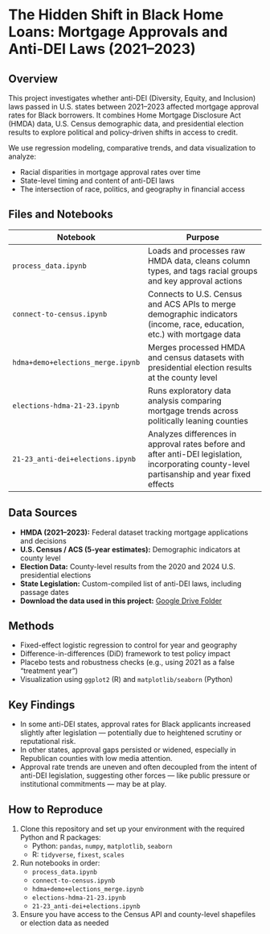 # The Hidden Shift in Black Home Loans: Mortgage Approvals and Anti-DEI Laws (2021–2023)

## Overview

This project investigates whether anti-DEI (Diversity, Equity, and Inclusion) laws passed in U.S. states between 2021–2023 affected mortgage approval rates for Black borrowers. It combines Home Mortgage Disclosure Act (HMDA) data, U.S. Census demographic data, and presidential election results to explore political and policy-driven shifts in access to credit.

We use regression modeling, comparative trends, and data visualization to analyze:
- Racial disparities in mortgage approval rates over time
- State-level timing and content of anti-DEI laws
- The intersection of race, politics, and geography in financial access

## Files and Notebooks

| Notebook | Purpose |
|----------|---------|
| `process_data.ipynb` | Loads and processes raw HMDA data, cleans column types, and tags racial groups and key approval actions |
| `connect-to-census.ipynb` | Connects to U.S. Census and ACS APIs to merge demographic indicators (income, race, education, etc.) with mortgage data |
| `hdma+demo+elections_merge.ipynb` | Merges processed HMDA and census datasets with presidential election results at the county level |
| `elections-hdma-21-23.ipynb` | Runs exploratory data analysis comparing mortgage trends across politically leaning counties |
| `21-23_anti-dei+elections.ipynb` | Analyzes differences in approval rates before and after anti-DEI legislation, incorporating county-level partisanship and year fixed effects |

## Data Sources

- **HMDA (2021–2023):** Federal dataset tracking mortgage applications and decisions  
- **U.S. Census / ACS (5-year estimates):** Demographic indicators at county level  
- **Election Data:** County-level results from the 2020 and 2024 U.S. presidential elections  
- **State Legislation:** Custom-compiled list of anti-DEI laws, including passage dates  
- **Download the data used in this project:** [Google Drive Folder](https://drive.google.com/drive/folders/1H4_idZ3cvX4cABoN4YuCRKmwIG8wNGza?usp=drive_link)

## Methods

- Fixed-effect logistic regression to control for year and geography
- Difference-in-differences (DiD) framework to test policy impact
- Placebo tests and robustness checks (e.g., using 2021 as a false “treatment year”)
- Visualization using `ggplot2` (R) and `matplotlib/seaborn` (Python)

## Key Findings

- In some anti-DEI states, approval rates for Black applicants increased slightly after legislation — potentially due to heightened scrutiny or reputational risk.
- In other states, approval gaps persisted or widened, especially in Republican counties with low media attention.
- Approval rate trends are uneven and often decoupled from the intent of anti-DEI legislation, suggesting other forces — like public pressure or institutional commitments — may be at play.

## How to Reproduce

1. Clone this repository and set up your environment with the required Python and R packages:
    - Python: `pandas`, `numpy`, `matplotlib`, `seaborn`
    - R: `tidyverse`, `fixest`, `scales`
2. Run notebooks in order:
    - `process_data.ipynb`
    - `connect-to-census.ipynb`
    - `hdma+demo+elections_merge.ipynb`
    - `elections-hdma-21-23.ipynb`
    - `21-23_anti-dei+elections.ipynb`
3. Ensure you have access to the Census API and county-level shapefiles or election data as needed
